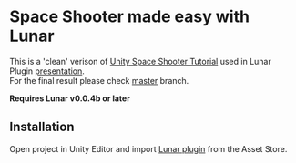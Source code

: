 # Space Shooter made easy with Lunar

This is a 'clean' verison of [Unity Space Shooter Tutorial](https://unity3d.com/learn/tutorials/projects/space-shooter) used in Lunar Plugin [presentation](http://www.meetup.com/Seattle-Unity3D/events/224052872/).  
For the final result please check [master](https://github.com/SpaceMadness/unity-tutorial-space-shooter/tree/master) branch.

**Requires Lunar v0.0.4b or later**

## Installation

Open project in Unity Editor and import [Lunar plugin](https://goo.gl/xo5IIf) from the Asset Store.
